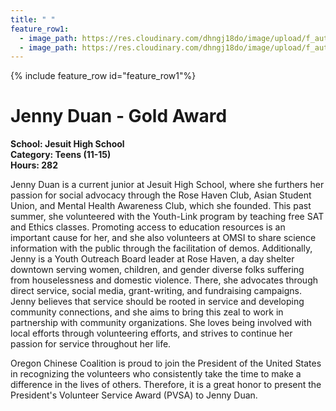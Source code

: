```yaml
---
title: " "
feature_row1:
  - image_path: https://res.cloudinary.com/dhngj18do/image/upload/f_auto,q_auto/v1/images/pvsa/2020_jenny_duan
  - image_path: https://res.cloudinary.com/dhngj18do/image/upload/f_auto,q_auto/v1/images/activities/year_2020
---
```


{% include feature_row id="feature_row1"%}

# Jenny Duan - Gold Award

**School: Jesuit High School**  
**Category: Teens (11-15)**  
**Hours: 282**  

Jenny Duan is a current junior at Jesuit High School, where she furthers her passion for social advocacy through the Rose Haven Club, Asian Student Union, and Mental Health Awareness Club, which she founded. This past summer, she volunteered with the Youth-Link program by teaching free SAT and Ethics classes. Promoting access to education resources is an important cause for her, and she also volunteers at OMSI to share science information with the public through the facilitation of demos. Additionally, Jenny is a Youth Outreach Board leader at Rose Haven, a day shelter downtown serving women, children, and gender diverse folks suffering from houselessness and domestic violence. There, she advocates through direct service, social media, grant-writing, and fundraising campaigns. Jenny believes that service should be rooted in service and developing community connections, and she aims to bring this zeal to work in partnership with community organizations. She loves being involved with local efforts through
volunteering efforts, and strives to continue her passion for service throughout her life.

Oregon Chinese Coalition is proud to join the President of the United States in recognizing the volunteers who consistently take the time to make a difference in the lives of others. Therefore, it is a great honor to present the President's Volunteer Service Award (PVSA) to Jenny Duan.
